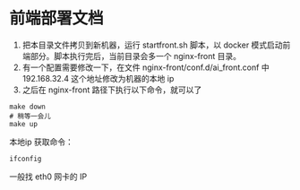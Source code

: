 # 前端部署文档
1. 把本目录文件拷贝到新机器，运行 startfront.sh 脚本，以 docker 模式启动前端部分。脚本执行完后，当前目录会多一个 nginx-front 目录。
2. 有一个配置需要修改一下，在文件 nginx-front/conf.d/ai_front.conf 中 192.168.32.4 这个地址修改为机器的本地 ip
3. 之后在 nginx-front 路径下执行以下命令，就可以了
```shell
make down 
# 稍等一会儿
make up
```

本地ip 获取命令：
```shell
ifconfig
```
一般找 eth0 网卡的 IP